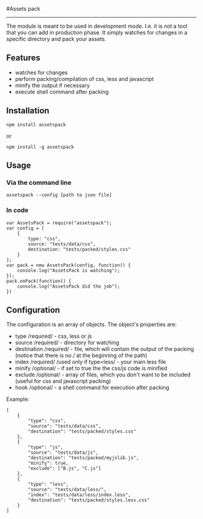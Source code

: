 #Assets pack

--- 

The module is meant to be used in development mode. I.e. it is not a tool that you can add in production phase. It simply watches for changes in a specific directory and pack your assets.

## Features

- watches for changes
- perform packing/compilation of css, less and javascript
- minify the output if necessary
- execute shell command after packing

## Installation

    npm install assetspack

or

    npm install -g assetspack

## Usage

### Via the command line

    assetspack --config [path to json file]

### In code

    var AssetsPack = require("assetspack");
    var config = [
        {
            type: "css",
            source: "tests/data/css",
            destination: "tests/packed/styles.css"
        }
    ];
    var pack = new AssetsPack(config, function() {
        console.log("AssetsPack is watching");
    });
    pack.onPack(function() {
        console.log("AssetsPack did the job"); 
    })

## Configuration

The configuration is an array of objects. The object's properties are:

- type /required/ - css, less or js
- source /required/ - directory for watching
- destination /required/ - file, which will contain the output of the packing (notice that there is no */* at the beginning of the path)
- index /required/ /used only if type=less/ - your main less file
- minify /optional/ - if set to true the the css/js code is minified
- exclude /optional/ - array of files, which you don't want to be included (useful for css and javascript packing)
- hook /optional/ - a shell command for execution after packing

Example:

    [
        {
            "type": "css",
            "source": "tests/data/css",
            "destination": "tests/packed/styles.css"
        },
        {
            "type": "js",
            "source": "tests/data/js",
            "destination": "tests/packed/myjslib.js",
            "minify": true,
            "exclude": ["B.js", "C.js"]
        },
        {
            "type": "less",
            "source": "tests/data/less/",
            "index": "tests/data/less/index.less",
            "destination": "tests/packed/styles.less.css"
        }
    ]